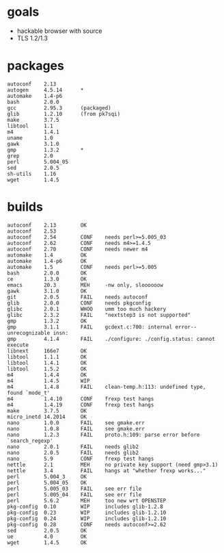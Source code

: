 
# goals

* hackable browser with source
* TLS 1.2/1.3

# packages

    autoconf    2.13        
    autogen     4.5.14      *
    automake    1.4-p6
    bash        2.0.0
    gcc         2.95.3      (packaged)
    glib        1.2.10      (from pk7sqi)
    make        3.7.5
    libtool     1.1
    m4          1.4.1
    uname       1.0
    gawk        3.1.0
    gmp         1.3.2       *
    grep        2.0
    perl        5.004_05
    sed         2.0.5
    sh-utils    1.16
    wget        1.4.5
    
# builds

    autoconf    2.13        OK
    autoconf    2.53
    autoconf    2.54        CONF    needs perl>=5.005_03
    autoconf    2.62        CONF    needs m4>=1.4.5
    autoconf    2.70        CONF    needs newer m4
    automake    1.4         OK
    automake    1.4-p6      OK
    automake    1.5         CONF    needs perl>=5.005
    bash        2.0.0       OK
    ce          1.3.0       OK
    emacs       20.3        MEH     -nw only, sloooooow
    gawk        3.1.0       OK
    git         2.0.5       FAIL    needs autoconf
    glib        2.0.0       CONF    needs pkgconfig
    glibc       2.0.1       WHOO    umm too much hackery
    glibc       2.3.2       FAIL    "nextstep3 is not supported"
    gmp         1.3.2       OK	
    gmp         3.1.1       FAIL    gcdext.c:700: internal error--unrecognizable insn:
    gmp         4.1.4       FAIL    ./configure: ./config.status: cannot execute
    libnext     166e7       OK
    libtool     1.1.1       OK
    libtool     1.4.1       OK
    libtool     1.5.2       OK
    m4          1.4.4       OK
    m4          1.4.5       WIP
    m4          1.4.8       FAIL    clean-temp.h:113: undefined type, found `mode_t'
    m4          1.4.10      CONF    frexp test hangs
    m4          1.4.19      CONF    frexp test hangs
    make        3.7.5       OK
    micro_inetd 14.2014     OK
    nano        1.0.0       FAIL    see gmake.err
    nano        1.0.8       FAIL    see gmake.err
    nano        1.2.3       FAIL    proto.h:109: parse error before `search_regexp'
    nano        2.0.1       FAIL    needs glib2
    nano        2.0.5       FAIL    needs glib2
    nano        5.9         CONF    frexp test hangs
    nettle      2.1         MEH     no private key support (need gmp>3.1)
    nettle      3.4         FAIL    hangs at "whether frexp works..."
    perl        5.004_3     OK
    perl        5.004_05    OK
    perl        5.005_03    FAIL    see err file
    perl        5.005_04    FAIL    see err file
    perl        5.6.2       MEH     too new wrt OPENSTEP
    pkg-config  0.10        WIP     includes glib-1.2.8
    pkg-config  0.23        WIP     includes glib-1.2.10
    pkg-config  0.24        WIP     includes glib-1.2.10
    pkg-config  0.28        CONF    needs autoconf>=2.62
    sed         2.0.5       OK
    ue          4.0         OK
    wget        1.4.5       OK

